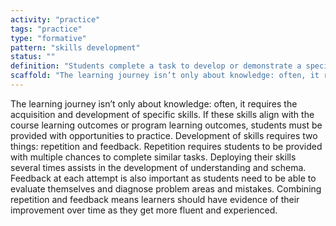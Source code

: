 ```yaml
---
activity: "practice"
tags: "practice"
type: "formative"
pattern: "skills development"
status: ""
definition: "Students complete a task to develop or demonstrate a specific skill important in the discipline and their career."
scaffold: "The learning journey isn’t only about knowledge: often, it requires the acquisition and development of specific skills. If these skills align with the course learning outcomes or program learning outcomes, students must be provided with opportunities to practice. Development of skills requires two things: repetition and feedback. Repetition requires students to be provided with multiple chances to complete similar tasks. Deploying their skills several times assists in the development of understanding and schema. Feedback at each attempt is also important as students need to be able to evaluate themselves and diagnose problem areas and mistakes. Combining repetition and feedback means learners should have evidence of their improvement over time as they get more fluent and experienced."
---
```


The learning journey isn’t only about knowledge: often, it requires the acquisition and development of specific skills. If these skills align with the course learning outcomes or program learning outcomes, students must be provided with opportunities to practice. Development of skills requires two things: repetition and feedback. Repetition requires students to be provided with multiple chances to complete similar tasks. Deploying their skills several times assists in the development of understanding and schema. Feedback at each attempt is also important as students need to be able to evaluate themselves and diagnose problem areas and mistakes. Combining repetition and feedback means learners should have evidence of their improvement over time as they get more fluent and experienced.
